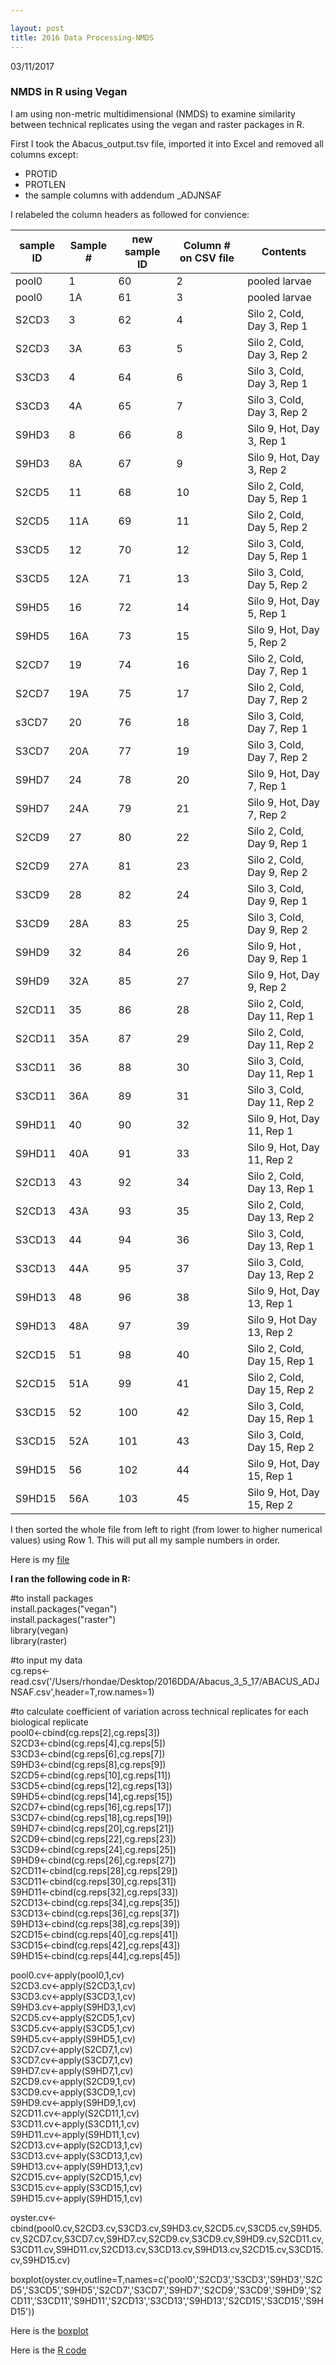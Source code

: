 ```yaml
---

layout: post
title: 2016 Data Processing-NMDS
---
```


03/11/2017

### NMDS in R using Vegan

I am using non-metric multidimensional (NMDS) to examine similarity between technical replicates using the vegan and raster packages in R.

First I took the Abacus_output.tsv file, imported it into Excel and removed all columns except:   

- PROTID   
- PROTLEN   
- the sample columns with addendum _ADJNSAF   

I relabeled the column headers as followed for convience:   

| sample ID | Sample # | new sample ID | Column # on CSV file | Contents                    |
|-----------|----------|---------------|----------------------|-----------------------------|
| pool0     | 1        | 60            | 2                    | pooled larvae               |
| pool0     | 1A       | 61            | 3                    | pooled larvae               |
| S2CD3     | 3        | 62            | 4                    | Silo 2, Cold, Day 3, Rep 1  |
| S2CD3     | 3A       | 63            | 5                    | Silo 2, Cold, Day 3, Rep 2  |
| S3CD3     | 4        | 64            | 6                    | Silo 3, Cold, Day 3, Rep 1  |
| S3CD3     | 4A       | 65            | 7                    | Silo 3, Cold, Day 3, Rep 2  |
| S9HD3     | 8        | 66            | 8                    | Silo 9, Hot, Day 3, Rep 1   |
| S9HD3     | 8A       | 67            | 9                    | Silo 9, Hot, Day 3, Rep 2   |
| S2CD5     | 11       | 68            | 10                   | Silo 2, Cold, Day 5, Rep 1  |
| S2CD5     | 11A      | 69            | 11                   | Silo 2, Cold, Day 5, Rep 2  |
| S3CD5     | 12       | 70            | 12                   | Silo 3, Cold, Day 5, Rep 1  |
| S3CD5     | 12A      | 71            | 13                   | Silo 3, Cold, Day 5, Rep 2  |
| S9HD5     | 16       | 72            | 14                   | Silo 9, Hot, Day 5, Rep 1   |
| S9HD5     | 16A      | 73            | 15                   | Silo 9, Hot, Day 5, Rep 2   |
| S2CD7     | 19       | 74            | 16                   | Silo 2, Cold, Day 7, Rep 1  |
| S2CD7     | 19A      | 75            | 17                   | Silo 2, Cold, Day 7, Rep 2  |
| s3CD7     | 20       | 76            | 18                   | Silo 3, Cold, Day 7, Rep 1  |
| S3CD7     | 20A      | 77            | 19                   | Silo 3, Cold, Day 7, Rep 2  |
| S9HD7     | 24       | 78            | 20                   | Silo 9, Hot, Day 7, Rep 1   |
| S9HD7     | 24A      | 79            | 21                   | Silo 9, Hot, Day 7, Rep 2   |
| S2CD9     | 27       | 80            | 22                   | Silo 2, Cold, Day 9, Rep 1  |
| S2CD9     | 27A      | 81            | 23                   | Silo 2, Cold, Day 9, Rep 2  |
| S3CD9     | 28       | 82            | 24                   | Silo 3, Cold, Day 9, Rep 1  |
| S3CD9     | 28A      | 83            | 25                   | Silo 3, Cold, Day 9, Rep 2  |
| S9HD9     | 32       | 84            | 26                   | Silo 9, Hot , Day 9, Rep 1  |
| S9HD9     | 32A      | 85            | 27                   | Silo 9, Hot, Day 9, Rep 2   |
| S2CD11    | 35       | 86            | 28                   | Silo 2, Cold, Day 11, Rep 1 |
| S2CD11    | 35A      | 87            | 29                   | Silo 2, Cold, Day 11, Rep 2 |
| S3CD11    | 36       | 88            | 30                   | Silo 3, Cold, Day 11, Rep 1 |
| S3CD11    | 36A      | 89            | 31                   | Silo 3, Cold, Day 11, Rep 2 |
| S9HD11    | 40       | 90            | 32                   | Silo 9, Hot, Day 11, Rep 1  |
| S9HD11    | 40A      | 91            | 33                   | Silo 9, Hot, Day 11, Rep 2  |
| S2CD13    | 43       | 92            | 34                   | Silo 2, Cold, Day 13, Rep 1 |
| S2CD13    | 43A      | 93            | 35                   | Silo 2, Cold, Day 13, Rep 2 |
| S3CD13    | 44       | 94            | 36                   | Silo 3, Cold, Day 13, Rep 1 |
| S3CD13    | 44A      | 95            | 37                   | Silo 3, Cold, Day 13, Rep 2 |
| S9HD13    | 48       | 96            | 38                   | Silo 9, Hot, Day 13, Rep 1  |
| S9HD13    | 48A      | 97            | 39                   | Silo 9, Hot Day 13, Rep 2   |
| S2CD15    | 51       | 98            | 40                   | Silo 2, Cold, Day 15, Rep 1 |
| S2CD15    | 51A      | 99            | 41                   | Silo 2, Cold, Day 15, Rep 2 |
| S3CD15    | 52       | 100           | 42                   | Silo 3, Cold, Day 15, Rep 1 |
| S3CD15    | 52A      | 101           | 43                   | Silo 3, Cold, Day 15, Rep 2 |
| S9HD15    | 56       | 102           | 44                   | Silo 9, Hot, Day 15, Rep 1  |
| S9HD15    | 56A      | 103           | 45                   | Silo 9, Hot, Day 15, Rep 2  |

I then sorted the whole file from left to right (from lower to higher numerical values) using Row 1. This will put all my sample numbers in order.  

Here is my [file](https://github.com/Ellior2/Fish-546-Bioinformatics/blob/master/analyses/DDA_2016/Abacus_ADJNSAF.csv) 

__I ran the following code in R:__    

#to install packages   
install.packages("vegan")   
install.packages("raster")   
library(vegan)   
library(raster)   

#to input my data   
cg.reps<-read.csv('/Users/rhondae/Desktop/2016DDA/Abacus_3_5_17/ABACUS_ADJNSAF.csv',header=T,row.names=1)

#to calculate coefficient of variation across technical replicates for each biological replicate   
pool0<-cbind(cg.reps[2],cg.reps[3])   
S2CD3<-cbind(cg.reps[4],cg.reps[5])   
S3CD3<-cbind(cg.reps[6],cg.reps[7])   
S9HD3<-cbind(cg.reps[8],cg.reps[9])   
S2CD5<-cbind(cg.reps[10],cg.reps[11])   
S3CD5<-cbind(cg.reps[12],cg.reps[13])   
S9HD5<-cbind(cg.reps[14],cg.reps[15])   
S2CD7<-cbind(cg.reps[16],cg.reps[17])   
S3CD7<-cbind(cg.reps[18],cg.reps[19])   
S9HD7<-cbind(cg.reps[20],cg.reps[21])   
S2CD9<-cbind(cg.reps[22],cg.reps[23])   
S3CD9<-cbind(cg.reps[24],cg.reps[25])   
S9HD9<-cbind(cg.reps[26],cg.reps[27])   
S2CD11<-cbind(cg.reps[28],cg.reps[29])   
S3CD11<-cbind(cg.reps[30],cg.reps[31])   
S9HD11<-cbind(cg.reps[32],cg.reps[33])   
S2CD13<-cbind(cg.reps[34],cg.reps[35])   
S3CD13<-cbind(cg.reps[36],cg.reps[37])   
S9HD13<-cbind(cg.reps[38],cg.reps[39])   
S2CD15<-cbind(cg.reps[40],cg.reps[41])   
S3CD15<-cbind(cg.reps[42],cg.reps[43])   
S9HD15<-cbind(cg.reps[44],cg.reps[45])   

pool0.cv<-apply(pool0,1,cv)   
S2CD3.cv<-apply(S2CD3,1,cv)   
S3CD3.cv<-apply(S3CD3,1,cv)   
S9HD3.cv<-apply(S9HD3,1,cv)   
S2CD5.cv<-apply(S2CD5,1,cv)   
S3CD5.cv<-apply(S3CD5,1,cv)   
S9HD5.cv<-apply(S9HD5,1,cv)   
S2CD7.cv<-apply(S2CD7,1,cv)   
S3CD7.cv<-apply(S3CD7,1,cv)   
S9HD7.cv<-apply(S9HD7,1,cv)   
S2CD9.cv<-apply(S2CD9,1,cv)   
S3CD9.cv<-apply(S3CD9,1,cv)   
S9HD9.cv<-apply(S9HD9,1,cv)   
S2CD11.cv<-apply(S2CD11,1,cv)   
S3CD11.cv<-apply(S3CD11,1,cv)   
S9HD11.cv<-apply(S9HD11,1,cv)   
S2CD13.cv<-apply(S2CD13,1,cv)   
S3CD13.cv<-apply(S3CD13,1,cv)   
S9HD13.cv<-apply(S9HD13,1,cv)   
S2CD15.cv<-apply(S2CD15,1,cv)   
S3CD15.cv<-apply(S3CD15,1,cv)   
S9HD15.cv<-apply(S9HD15,1,cv)   

oyster.cv<-cbind(pool0.cv,S2CD3.cv,S3CD3.cv,S9HD3.cv,S2CD5.cv,S3CD5.cv,S9HD5.cv,S2CD7.cv,S3CD7.cv,S9HD7.cv,S2CD9.cv,S3CD9.cv,S9HD9.cv,S2CD11.cv,S3CD11.cv,S9HD11.cv,S2CD13.cv,S3CD13.cv,S9HD13.cv,S2CD15.cv,S3CD15.cv,S9HD15.cv)

boxplot(oyster.cv,outline=T,names=c('pool0','S2CD3','S3CD3','S9HD3','S2CD5','S3CD5','S9HD5','S2CD7','S3CD7','S9HD7','S2CD9','S3CD9','S9HD9','S2CD11','S3CD11','S9HD11','S2CD13','S3CD13','S9HD13','S2CD15','S3CD15','S9HD15'))

Here is the [boxplot](https://github.com/Ellior2/Fish-546-Bioinformatics/blob/master/analyses/DDA_2016/boxplot_reps.emf)

Here is the [R code](https://github.com/Ellior2/Fish-546-Bioinformatics/blob/master/analyses/DDA_2016/NMDS.R)

